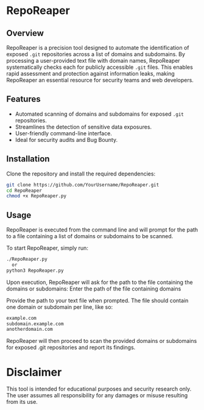 # RepoReaper

## Overview
RepoReaper is a precision tool designed to automate the identification of exposed `.git` repositories across a list of domains and subdomains. By processing a user-provided text file with domain names, RepoReaper systematically checks each for publicly accessible `.git` files. This enables rapid assessment and protection against information leaks, making RepoReaper an essential resource for security teams and web developers.

## Features
- Automated scanning of domains and subdomains for exposed `.git` repositories.
- Streamlines the detection of sensitive data exposures.
- User-friendly command-line interface.
- Ideal for security audits and Bug Bounty.

## Installation
Clone the repository and install the required dependencies:
```bash
git clone https://github.com/YourUsername/RepoReaper.git
cd RepoReaper
chmod +x RepoReaper.py
```

## Usage 
RepoReaper is executed from the command line and will prompt for the path to a file containing a list of domains or subdomains to be scanned.

To start RepoReaper, simply run:
```bash
./RepoReaper.py
  or
python3 RepoReaper.py
```
Upon execution, RepoReaper will ask for the path to the file containing the domains or subdomains:
Enter the path of the file containing domains

Provide the path to your text file when prompted. The file should contain one domain or subdomain per line, like so:
```bash
example.com
subdomain.example.com
anotherdomain.com
```
RepoReaper will then proceed to scan the provided domains or subdomains for exposed .git repositories and report its findings.

# Disclaimer

This tool is intended for educational purposes and security research only. The user assumes all responsibility for any damages or misuse resulting from its use.


